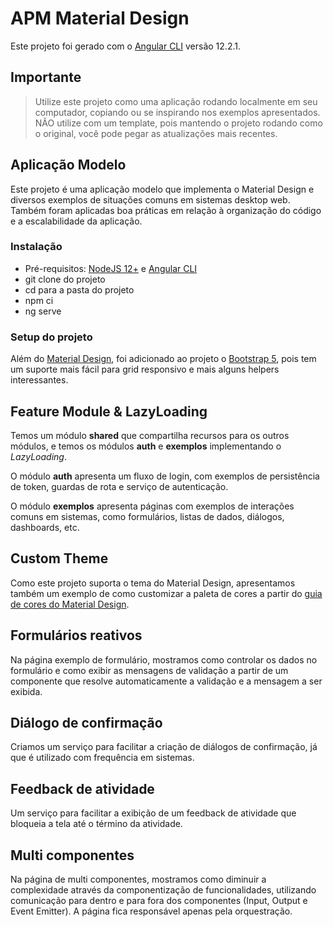 # APM Material Design

Este projeto foi gerado com o [Angular CLI](https://github.com/angular/angular-cli) versão 12.2.1.

## Importante

> Utilize este projeto como uma aplicação rodando localmente em seu computador, copiando ou se inspirando nos exemplos apresentados. NÃO utilize com um template, pois mantendo o projeto rodando como o original, você pode pegar as atualizações mais recentes.

## Aplicação Modelo

Este projeto é uma aplicação modelo que implementa o Material Design e diversos exemplos de situações comuns em sistemas desktop web. Também foram aplicadas boa práticas em relação à organização do código e a escalabilidade da aplicação.

### Instalação

- Pré-requisitos: [NodeJS 12+](https://nodejs.org/en/) e [Angular CLI](https://angular.io/guide/setup-local#install-the-angular-cli)
- git clone do projeto
- cd para a pasta do projeto
- npm ci
- ng serve

### Setup do projeto

Além do [Material Design](https://material.angular.io/), foi adicionado ao projeto o [Bootstrap 5](https://getbootstrap.com/), pois tem um suporte mais fácil para grid responsivo e mais alguns helpers interessantes.

## Feature Module & LazyLoading

Temos um módulo **shared** que compartilha recursos para os outros módulos, e temos os módulos **auth** e **exemplos** implementando o _LazyLoading_.

O módulo **auth** apresenta um fluxo de login, com exemplos de persistência de token, guardas de rota e serviço de autenticação.

O módulo **exemplos** apresenta páginas com exemplos de interações comuns em sistemas, como formulários, listas de dados, diálogos, dashboards, etc.

## Custom Theme

Como este projeto suporta o tema do Material Design, apresentamos também um exemplo de como customizar a paleta de cores a partir do [guia de cores do Material Design](https://material.io/archive/guidelines/style/color.html#color-color-palette).

## Formulários reativos

Na página exemplo de formulário, mostramos como controlar os dados no formulário e como exibir as mensagens de validação a partir de um componente que resolve automaticamente a validação e a mensagem a ser exibida.

## Diálogo de confirmação

Criamos um serviço para facilitar a criação de diálogos de confirmação, já que é utilizado com frequência em sistemas.

## Feedback de atividade

Um serviço para facilitar a exibição de um feedback de atividade que bloqueia a tela até o término da atividade.

## Multi componentes

Na página de multi componentes, mostramos como diminuir a complexidade através da componentização de funcionalidades, utilizando comunicação para dentro e para fora dos componentes (Input, Output e Event Emitter). A página fica responsável apenas pela orquestração.
